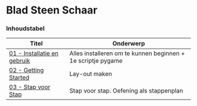 # Blad Steen Schaar

### Inhoudstabel

| Titel | Onderwerp |
| ----- | ---- |
| [01 - Installatie en gebruik](./1__InstallatieEnGebruik/info.md) | Alles installeren om te kunnen beginnen + 1e scriptje pygame |
| [02 - Getting Started](./2__Getting_started/Info_en_Oefening.md) | Lay-out maken |
| [03 - Stap voor Stap](./3__StapVoorStap/Info_en_Oefening.md) | Stap voor stap. Oefening als stappenplan |
